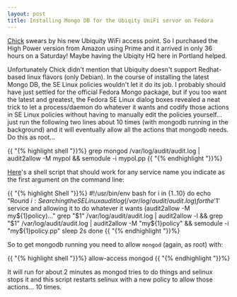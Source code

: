 ```yaml
---
layout: post
title: Installing Mongo DB for the Ubiqity UniFi servor on Fedora
---
```


[Chick](thewells.org) swears by his new Ubiquity WiFi access point. So I purchased the High Power version from Amazon using Prime and it arrived in only 36 hours on a Saturday! Maybe having the Ubiqity HQ here in Portland helped. 

Unfortunately Chick didn't mention that Ubiquity doesn't support Redhat-based linux flavors (only Debian). In the course of installing the latest Mongo DB, the SE Linux policies wouldn't let it do its job. I probably should have just settled for the official Fedora Mongo package, but if you too want the latest and greatest, the Fedora SE Linux dialog boxes revealed a neat trick to let a process/daemon do whatever it wants and codify those actions in SE Linux policies without having to manually edit the policies yourself... just run the following two lines about 10 times (with mongodb running in the background) and it will eventually allow all the actions that mongodb needs. Do this as root...

{{ "{% highlight shell "}}%}
grep mongod /var/log/audit/audit.log | audit2allow -M mypol && semodule -i mypol.pp
{{ "{% endhighlight "}}%}


[Here](/images/allow-access)'s a shell script that should work for any service name you indicate as the first argument on the command line:

{{ "{% highlight Shell "}}%}
#!/usr/bin/env bash
for i in {1..10}
do
    echo "Round ${i}: Searching the SE Linux audit log (/var/log/audit/audit.log) for the '$1' service and allowing it to do whatever it wants (audit2allow -M my${1}policy)..."
    grep "$1" /var/log/audit/audit.log | audit2allow -l && grep "$1" /var/log/audit/audit.log | audit2allow -M "my${1}policy" && semodule -i "my${1}policy.pp"
    sleep 2s
done
{{ "{% endhighlight "}}%}


So to get mongodb running you need to allow `mongod` (again, as root) with:

  {{ "{% highlight shell "}}%}
  allow-access mongod
  {{ "{% endhighlight "}}%}

It will run for about 2 minutes as mongod tries to do things and selinux stops it and this script restarts selinux with a new policy to allow those actions... 10 times.
